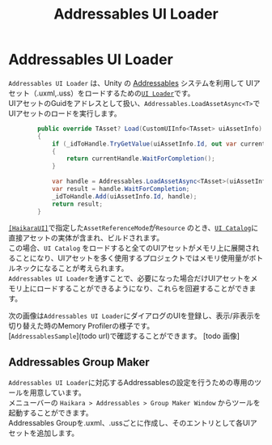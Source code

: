 ﻿---
title: Addressables UI Loader
---

# Addressables UI Loader

`Addressables UI Loader` は、Unity
の [Addressables](https://docs.unity3d.com/ja/Packages/com.unity.addressables@1.20/manual/index.html) システムを利用して
UIアセット（.uxml,.uss）をロードするための[`UI Loader`](../source-generation/ui-catalog.md#ui-loader)です。  
UIアセットのGuidをアドレスとして扱い、`Addressables.LoadAssetAsync<T>`でUIアセットのロードを実行します。

```csharp
        public override TAsset? Load(CustomUIInfo<TAsset> uiAssetInfo)
        {
            if (_idToHandle.TryGetValue(uiAssetInfo.Id, out var currentHandle))
            {
                return currentHandle.WaitForCompletion();
            }
            
            var handle = Addressables.LoadAssetAsync<TAsset>(uiAssetInfo.Id);
            var result = handle.WaitForCompletion;
            _idToHandle.Add(uiAssetInfo.Id, handle);
            return result;
        }
```

[`[HaikaraUI]`](../source-generation/haikara-ui-attribute.md#haikaraui-attribute)で指定した`AssetReferenceMode`が`Resource`
のとき、[`UI Catalog`](../source-generation/ui-catalog.md)に直接アセットの実体が含まれ、ビルドされます。  
この場合、`UI Catalog`
をロードすると全てのUIアセットがメモリ上に展開されることになり、UIアセットを多く使用するプロジェクトではメモリ使用量がボトルネックになることが考えられます。  
`Addressables UI Loader`を通すことで、必要になった場合だけUIアセットをメモリ上にロードすることができるようになり、これらを回避することができます。  

次の画像は`Addressables UI Loader`にダイアログのUIを登録し、表示/非表示を切り替えた時のMemory Profilerの様子です。    
[`AddressablesSample`](todo url)で確認することができます。
[todo 画像]


## Addressables Group Maker

`Addressables UI Loader`に対応するAddressablesの設定を行うための専用のツールを用意しています。  
メニューバーの `Haikara > Addressables > Group Maker Window` からツールを起動することができます。  
Addressables Groupを.uxml、.ussごとに作成し、そのエントリとして各UIアセットを追加します。  
